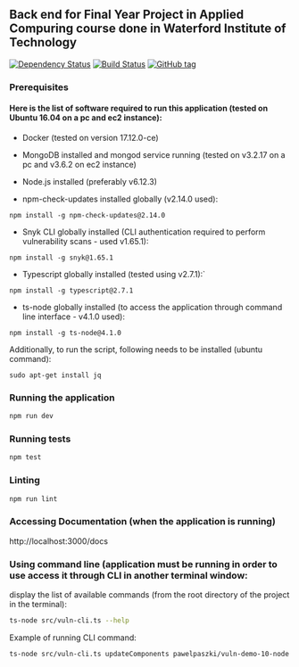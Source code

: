 ## Back end for Final Year Project in Applied Compuring course done in Waterford Institute of Technology

[![Dependency Status](https://david-dm.org/pawelpaszki/FYP_back_end.svg)](https://david-dm.org/pawelpaszki/FYP_back_end) [![Build Status](https://travis-ci.org/pawelpaszki/FYP_back_end.svg?branch=master)](https://travis-ci.org/pawelpaszki/FYP_back_end) [![GitHub tag](https://img.shields.io/github/tag/pawelpaszki/FYP_back_end.svg)](https://github.com/pawelpaszki/FYP_back_end)

### Prerequisites

#### Here is the list of software required to run this application (tested on Ubuntu 16.04 on a pc and ec2 instance):

* Docker (tested on version 17.12.0-ce)

* MongoDB installed and mongod service running (tested on v3.2.17 on a pc and v3.6.2 on ec2 instance)

* Node.js installed (preferably v6.12.3)

* npm-check-updates installed globally (v2.14.0 used):
```
npm install -g npm-check-updates@2.14.0
```
* Snyk CLI globally installed (CLI authentication required to perform vulnerability scans - used v1.65.1):
```
npm install -g snyk@1.65.1
```
* Typescript globally installed (tested using v2.7.1):`
```
npm install -g typescript@2.7.1
```

* ts-node globally installed (to access the application through command line interface - v4.1.0 used):
```
npm install -g ts-node@4.1.0
```

Additionally, to run the script, following needs to be installed (ubuntu command):
```
sudo apt-get install jq
```

### Running the application

```bash
npm run dev
```

### Running tests

```bash
npm test
```

### Linting

```bash
npm run lint
```

### Accessing Documentation (when the application is running)

http://localhost:3000/docs

### Using command line (application must be running in order to use access it through CLI in another terminal window:

display the list of available commands (from the root directory of the project in the terminal):
```bash
ts-node src/vuln-cli.ts --help
```

Example of running CLI command:
```bash
ts-node src/vuln-cli.ts updateComponents pawelpaszki/vuln-demo-10-node
```
